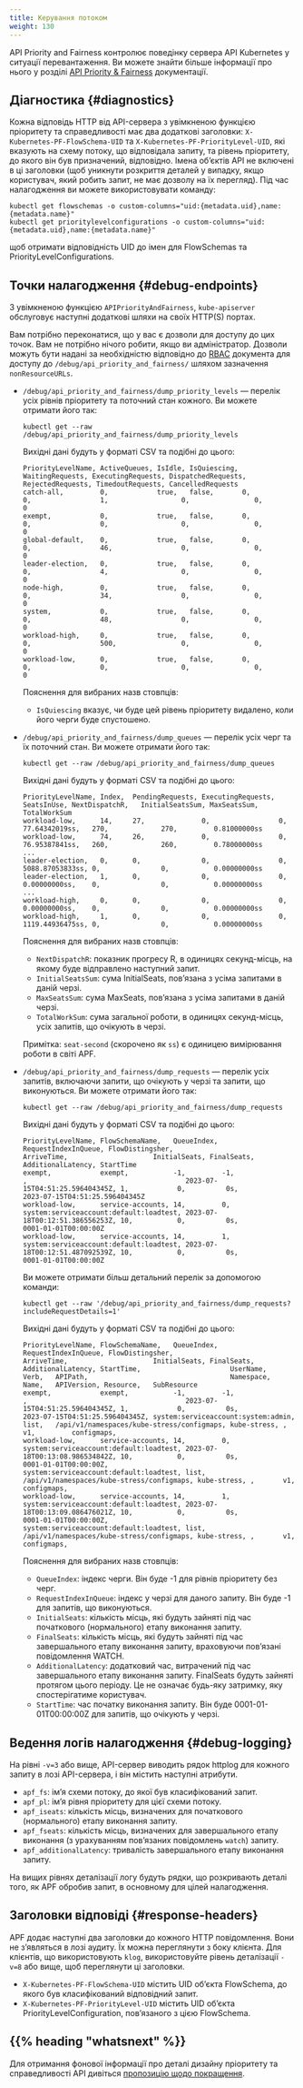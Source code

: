 ```yaml
---
title: Керування потоком
weight: 130
---
```


<!-- overview -->

API Priority and Fairness контролює поведінку сервера API Kubernetes у ситуації перевантаження. Ви можете знайти більше інформації про нього у розділі [API Priority & Fairness](/uk/docs/concepts/cluster-administration/flow-control/) документації.

<!-- body -->

## Діагностика {#diagnostics}

Кожна відповідь HTTP від API-сервера з увімкненою функцією пріоритету та справедливості має два додаткові заголовки: `X-Kubernetes-PF-FlowSchema-UID` та `X-Kubernetes-PF-PriorityLevel-UID`, які вказують на схему потоку, що відповідала запиту, та рівень пріоритету, до якого він був призначений, відповідно. Імена обʼєктів API не включені в ці заголовки (щоб уникнути розкриття деталей у випадку, якщо користувач, який робить запит, не має дозволу на їх перегляд). Під час налагодження ви можете використовувати команду:

```shell
kubectl get flowschemas -o custom-columns="uid:{metadata.uid},name:{metadata.name}"
kubectl get prioritylevelconfigurations -o custom-columns="uid:{metadata.uid},name:{metadata.name}"
```

щоб отримати відповідність UID до імен для FlowSchemas та PriorityLevelConfigurations.

## Точки налагодження {#debug-endpoints}

З увімкненою функцією `APIPriorityAndFairness`, `kube-apiserver` обслуговує наступні додаткові шляхи на своїх HTTP(S) портах.

Вам потрібно переконатися, що у вас є дозволи для доступу до цих точок. Вам не потрібно нічого робити, якщо ви адміністратор. Дозволи можуть бути надані за необхідністю відповідно до [RBAC](/uk/docs/reference/access-authn-authz/rbac/) документа для доступу до `/debug/api_priority_and_fairness/` шляхом зазначення `nonResourceURLs`.

- `/debug/api_priority_and_fairness/dump_priority_levels` — перелік
  усіх рівнів пріоритету та поточний стан кожного. Ви можете отримати його так:

  ```shell
  kubectl get --raw /debug/api_priority_and_fairness/dump_priority_levels
  ```

  Вихідні дані будуть у форматі CSV та подібні до цього:

  ```none
  PriorityLevelName, ActiveQueues, IsIdle, IsQuiescing, WaitingRequests, ExecutingRequests, DispatchedRequests, RejectedRequests, TimedoutRequests, CancelledRequests
  catch-all,         0,            true,   false,       0,               0,                 1,                  0,                0,                0
  exempt,            0,            true,   false,       0,               0,                 0,                  0,                0,                0
  global-default,    0,            true,   false,       0,               0,                 46,                 0,                0,                0
  leader-election,   0,            true,   false,       0,               0,                 4,                  0,                0,                0
  node-high,         0,            true,   false,       0,               0,                 34,                 0,                0,                0
  system,            0,            true,   false,       0,               0,                 48,                 0,                0,                0
  workload-high,     0,            true,   false,       0,               0,                 500,                0,                0,                0
  workload-low,      0,            true,   false,       0,               0,                 0,                  0,                0,                0
  ```

  Пояснення для вибраних назв стовпців:
  - `IsQuiescing` вказує, чи буде цей рівень пріоритету видалено, коли його черги буде спустошено.

- `/debug/api_priority_and_fairness/dump_queues` — перелік усіх черг та їх поточний стан. Ви можете отримати його так:

  ```shell
  kubectl get --raw /debug/api_priority_and_fairness/dump_queues
  ```

  Вихідні дані будуть у форматі CSV та подібні до цього:

  ```none
  PriorityLevelName, Index,  PendingRequests, ExecutingRequests, SeatsInUse, NextDispatchR,   InitialSeatsSum, MaxSeatsSum, TotalWorkSum
  workload-low,      14,     27,              0,                 0,          77.64342019ss,   270,             270,         0.81000000ss
  workload-low,      74,     26,              0,                 0,          76.95387841ss,   260,             260,         0.78000000ss
  ...
  leader-election,   0,      0,               0,                 0,          5088.87053833ss, 0,               0,           0.00000000ss
  leader-election,   1,      0,               0,                 0,          0.00000000ss,    0,               0,           0.00000000ss
  ...
  workload-high,     0,      0,               0,                 0,          0.00000000ss,    0,               0,           0.00000000ss
  workload-high,     1,      0,               0,                 0,          1119.44936475ss, 0,               0,           0.00000000ss
  ```

  Пояснення для вибраних назв стовпців:
  - `NextDispatchR`: показник прогресу R, в одиницях секунд-місць, на якому буде відправлено наступний запит.
  - `InitialSeatsSum`: сума InitialSeats, повʼязана з усіма запитами в даній черзі.
  - `MaxSeatsSum`: сума MaxSeats, повʼязана з усіма запитами в даній черзі.
  - `TotalWorkSum`: сума загальної роботи, в одиницях секунд-місць, усіх запитів, що очікують в черзі.

  Примітка: `seat-second` (скорочено як `ss`) є одиницею вимірювання роботи в світі APF.

- `/debug/api_priority_and_fairness/dump_requests` — перелік усіх запитів, включаючи запити, що очікують у черзі та запити, що виконуються. Ви можете отримати його так:

  ```shell
  kubectl get --raw /debug/api_priority_and_fairness/dump_requests
  ```

  Вихідні дані будуть у форматі CSV та подібні до цього:

  ```none
  PriorityLevelName, FlowSchemaName,   QueueIndex, RequestIndexInQueue, FlowDistingsher,                        ArriveTime,                     InitialSeats, FinalSeats, AdditionalLatency, StartTime
  exempt,            exempt,           -1,         -1,                  ,                                       2023-07-15T04:51:25.596404345Z, 1,            0,          0s,                2023-07-15T04:51:25.596404345Z
  workload-low,      service-accounts, 14,         0,                   system:serviceaccount:default:loadtest, 2023-07-18T00:12:51.386556253Z, 10,           0,          0s,                0001-01-01T00:00:00Z
  workload-low,      service-accounts, 14,         1,                   system:serviceaccount:default:loadtest, 2023-07-18T00:12:51.487092539Z, 10,           0,          0s,                0001-01-01T00:00:00Z
  ```

  Ви можете отримати більш детальний перелік за допомогою команди:

  ```shell
  kubectl get --raw '/debug/api_priority_and_fairness/dump_requests?includeRequestDetails=1'
  ```

  Вихідні дані будуть у форматі CSV та подібні до цього:

  ```none
  PriorityLevelName, FlowSchemaName,   QueueIndex, RequestIndexInQueue, FlowDistingsher,                        ArriveTime,                     InitialSeats, FinalSeats, AdditionalLatency, StartTime,                      UserName,                               Verb,   APIPath,                                   Namespace,   Name,   APIVersion, Resource,   SubResource
  exempt,            exempt,           -1,         -1,                  ,                                       2023-07-15T04:51:25.596404345Z, 1,            0,          0s,                2023-07-15T04:51:25.596404345Z, system:serviceaccount:system:admin,     list,   /api/v1/namespaces/kube-stress/configmaps, kube-stress, ,       v1,         configmaps,
  workload-low,      service-accounts, 14,         0,                   system:serviceaccount:default:loadtest, 2023-07-18T00:13:08.986534842Z, 10,           0,          0s,                0001-01-01T00:00:00Z,           system:serviceaccount:default:loadtest, list,   /api/v1/namespaces/kube-stress/configmaps, kube-stress, ,       v1,         configmaps,
  workload-low,      service-accounts, 14,         1,                   system:serviceaccount:default:loadtest, 2023-07-18T00:13:09.086476021Z, 10,           0,          0s,                0001-01-01T00:00:00Z,           system:serviceaccount:default:loadtest, list,   /api/v1/namespaces/kube-stress/configmaps, kube-stress, ,       v1,         configmaps,
  ```

  Пояснення для вибраних назв стовпців:
  - `QueueIndex`: індекс черги. Він буде -1 для рівнів пріоритету без черг.
  - `RequestIndexInQueue`: індекс у черзі для даного запиту. Він буде -1 для запитів, що виконуються.
  - `InitialSeats`: кількість місць, які будуть зайняті під час початкового (нормального) етапу виконання запиту.
  - `FinalSeats`: кількість місць, які будуть зайняті під час завершального етапу виконання запиту, враховуючи повʼязані повідомлення WATCH.
  - `AdditionalLatency`: додатковий час, витрачений під час завершального етапу виконання запиту. FinalSeats будуть зайняті протягом цього періоду. Це не означає будь-яку затримку, яку спостерігатиме користувач.
  - `StartTime`: час початку виконання запиту. Він буде 0001-01-01T00:00:00Z для запитів, що очікують у черзі.

## Ведення логів налагодження {#debug-logging}

На рівні `-v=3` або вище, API-сервер виводить рядок httplog для кожного запиту в лозі API-сервера, і він містить наступні атрибути.

- `apf_fs`: імʼя схеми потоку, до якої був класифікований запит.
- `apf_pl`: імʼя рівня пріоритету для цієї схеми потоку.
- `apf_iseats`: кількість місць, визначених для початкового (нормального) етапу виконання запиту.
- `apf_fseats`: кількість місць, визначених для завершального етапу виконання (з урахуванням повʼязаних повідомлень `watch`) запиту.
- `apf_additionalLatency`: тривалість завершального етапу виконання запиту.

На вищих рівнях деталізації логу будуть рядки, що розкривають деталі того, як APF обробив запит, в основному для цілей налагодження.

## Заголовки відповіді {#response-headers}

APF додає наступні два заголовки до кожного HTTP повідомлення. Вони не зʼявляться в лозі аудиту. Їх можна переглянути з боку клієнта. Для клієнтів, що використовують `klog`, використовуйте рівень деталізації `-v=8` або вище, щоб переглянути ці заголовки.

- `X-Kubernetes-PF-FlowSchema-UID` містить UID обʼєкта FlowSchema, до якого був класифікований відповідний запит.
- `X-Kubernetes-PF-PriorityLevel-UID` містить UID обʼєкта PriorityLevelConfiguration, повʼязаного з цією FlowSchema.

## {{% heading "whatsnext" %}}

Для отримання фонової інформації про деталі дизайну пріоритету та справедливості API дивіться [пропозицію щодо покращення](https://github.com/kubernetes/enhancements/tree/master/keps/sig-api-machinery/1040-priority-and-fairness).
